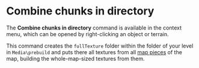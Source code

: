 # Combine chunks in directory

The **Combine chunks in directory** command is available in the context menu, which can be opened by right-clicking an object or terrain.

This command creates the `fullTexture` folder within the folder of your level in `Media\prebuild` and puts there all textures from all [map pieces][map_pieces] of the map, building the whole-map-sized textures from them.


[map_pieces]: ./../map_pieces_their_subfolders.md

